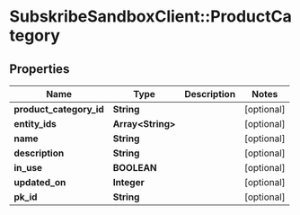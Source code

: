 # SubskribeSandboxClient::ProductCategory

## Properties
Name | Type | Description | Notes
------------ | ------------- | ------------- | -------------
**product_category_id** | **String** |  | [optional] 
**entity_ids** | **Array&lt;String&gt;** |  | [optional] 
**name** | **String** |  | [optional] 
**description** | **String** |  | [optional] 
**in_use** | **BOOLEAN** |  | [optional] 
**updated_on** | **Integer** |  | [optional] 
**pk_id** | **String** |  | [optional] 


